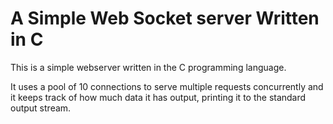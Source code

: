 A Simple Web Socket server Written in C
===============================

This is a simple webserver written in the C programming language.

It uses a pool of 10 connections to serve multiple requests concurrently and it keeps track of how much data it has output, printing it to the standard output stream.
